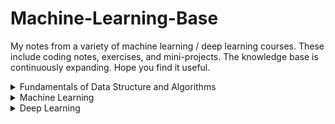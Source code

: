 # Machine-Learning-Base

My notes from a variety of machine learning / deep learning courses. These include coding notes, exercises, and mini-projects. 
The knowledge base is continuously expanding. Hope you find it useful.  

<details>
<summary>Fundamentals of Data Structure and Algorithms</summary>

### LaiOffer 
- AI and Data Engineering: `notes`

</details>


<details>
<summary>Machine Learning</summary>

### Georgia Tech
- ISYE6740 Computational data analysis: `mini-problems`
- ISYE8803 High-dimensional data analysis: `mini-problems/tensor analysis` and `mini-problems/dimension reduction`
- CS/ISYE7751 Probabilistic graphical models: coming soon
- ECE6270 Convex optimization: `mini-problems/optimization`

</details>


<details>
<summary>Deep Learning</summary>

### Coursera:
- Advanced computer vision in Tensorflow: `deep-leaning-tensorflow/coursera-advanced-computer-vision`
- Improving deep neural networks: `deep-leaning-tensorflow/coursera-improving-deep-neural-networks`

</details>
 
  




